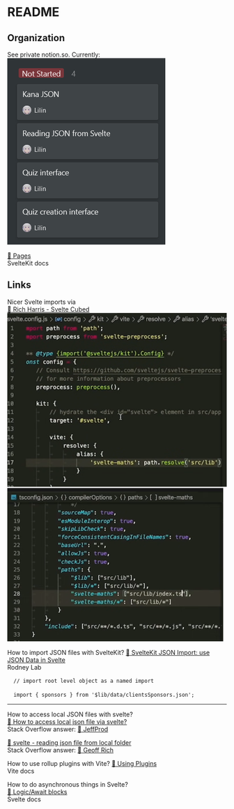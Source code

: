 # README

## Organization

See private notion.so. Currently:  
![121121-1513.png](121121-1513.png)

[🔖 Pages](https://kit.svelte.dev/docs#routing-pages)  
SvelteKit docs

## Links

Nicer Svelte imports via  
[🎥 Rich Harris - Svelte Cubed](https://www.youtube.com/watch?v=qD6Pmp45sO4)  
![yt-qD6Pmp45sO4-4-28.png](images/yt-qD6Pmp45sO4-4-28.png)  
![yt-qD6Pmp45sO4-4-40.png](images/yt-qD6Pmp45sO4-4-40.png)

How to import JSON files with SvelteKit?
[👥 SvelteKit JSON Import: use JSON Data in Svelte](https://rodneylab.com/sveltekit-json-import/)  
Rodney Lab

```
  // import root level object as a named import

  import { sponsors } from '$lib/data/clientsSponsors.json';
```

---

How to access local JSON files with svelte?  
[👥 How to access local json file via svelte?](https://stackoverflow.com/a/61652895)  
Stack Overflow answer: [👤 JeffProd](https://stackoverflow.com/users/3207990/jeffprod)

[👥 svelte - reading json file from local folder](https://stackoverflow.com/a/66245679)  
Stack Overflow answer: [👤 Geoff Rich](https://stackoverflow.com/users/14808988/geoff-rich)

How to use rollup plugins with Vite?
[📝 Using Plugins](https://vitejs.dev/guide/using-plugins.html)  
Vite docs

How to do asynchronous things in Svelte?  
[📝 Logic/Await blocks](https://svelte.dev/tutorial/await-blocks)  
Svelte docs
